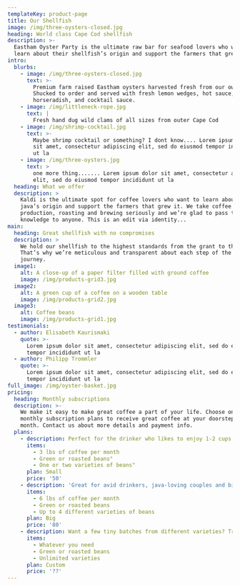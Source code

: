 ```yaml
---
templateKey: product-page
title: Our Shellfish
image: /img/three-oysters-closed.jpg
heading: World class Cape Cod shellfish
description: >-
  Eastham Oyster Party is the ultimate raw bar for seafood lovers who want to
  learn about their shellfish’s origin and support the farmers that grew them. 
intro:
  blurbs:
    - image: /img/three-oysters-closed.jpg
      text: >-
        Premium farm raised Eastham oysters harvested fresh from our own grant.
        Shucked to order and served with fresh lemon wedges, hot sauce,
        horseradish, and cocktail sauce.
    - image: /img/littleneck-rope.jpg
      text: |
        Fresh hand dug wild clams of all sizes from outer Cape Cod
    - image: /img/shrimp-cocktail.jpg
      text: >-
        Maybe shrimp cocktail or something? I dont know.... Lorem ipsum dolor
        sit amet, consectetur adipiscing elit, sed do eiusmod tempor incididunt
        ut la
    - image: /img/three-oysters.jpg
      text: >
        one more thing....... Lorem ipsum dolor sit amet, consectetur adipiscing
        elit, sed do eiusmod tempor incididunt ut la
  heading: What we offer
  description: >
    Kaldi is the ultimate spot for coffee lovers who want to learn about their
    java’s origin and support the farmers that grew it. We take coffee
    production, roasting and brewing seriously and we’re glad to pass that
    knowledge to anyone. This is an edit via identity...
main:
  heading: Great shellfish with no compromises
  description: >
    We hold our shellfish to the highest standards from the grant to the table.
    That’s why we’re meticulous and transparent about each step of the oyster’s
    journey. 
  image1:
    alt: A close-up of a paper filter filled with ground coffee
    image: /img/products-grid3.jpg
  image2:
    alt: A green cup of a coffee on a wooden table
    image: /img/products-grid2.jpg
  image3:
    alt: Coffee beans
    image: /img/products-grid1.jpg
testimonials:
  - author: Elisabeth Kaurismaki
    quote: >-
      Lorem ipsum dolor sit amet, consectetur adipiscing elit, sed do eiusmod
      tempor incididunt ut la
  - author: Philipp Trommler
    quote: >-
      Lorem ipsum dolor sit amet, consectetur adipiscing elit, sed do eiusmod
      tempor incididunt ut la
full_image: /img/oyster-basket.jpg
pricing:
  heading: Monthly subscriptions
  description: >-
    We make it easy to make great coffee a part of your life. Choose one of our
    monthly subscription plans to receive great coffee at your doorstep each
    month. Contact us about more details and payment info.
  plans:
    - description: Perfect for the drinker who likes to enjoy 1-2 cups per day.
      items:
        - 3 lbs of coffee per month
        - Green or roasted beans"
        - One or two varieties of beans"
      plan: Small
      price: '50'
    - description: 'Great for avid drinkers, java-loving couples and bigger crowds'
      items:
        - 6 lbs of coffee per month
        - Green or roasted beans
        - Up to 4 different varieties of beans
      plan: Big
      price: '80'
    - description: Want a few tiny batches from different varieties? Try our custom plan
      items:
        - Whatever you need
        - Green or roasted beans
        - Unlimited varieties
      plan: Custom
      price: '??'
---
```


